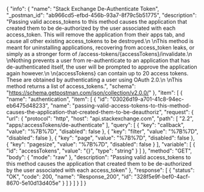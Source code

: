 {
  "info": {
    "name": "Stack Exchange De-Authenticate Token",
    "_postman_id": "ab966cd5-efbd-456b-93a7-8f79c5b51775",
    "description": "Passing valid access_tokens to this method causes the application that created them to be de-authorized by the user associated with each access_token. This will remove the application from their apps tab, and cause all other existing access_tokens to be destroyed.\n \nThis method is meant for uninstalling applications, recovering from access_token leaks, or simply as a stronger form of /access-tokens/{accessTokens}/invalidate.\n \nNothing prevents a user from re-authenticate to an application that has de-authenticated itself, the user will be prompted to approve the application again however.\n \n{accessTokens} can contain up to 20 access tokens. These are obtained by authenticating a user using OAuth 2.0.\n \nThis method returns a list of access_tokens.",
    "schema": "https://schema.getpostman.com/json/collection/v2.0.0/"
  },
  "item": [
    {
      "name": "authentication",
      "item": [
        {
          "id": "03026d19-a701-41c8-94ec-eb6475d48233",
          "name": "passing-valid-access-tokens-to-this-method-causes-the-application-that-created-them-to-be-deauthoriz",
          "request": {
            "url": {
              "protocol": "http",
              "host": "api.stackexchange.com",
              "path": [
                "2.2",
                "apps/:accessTokens/de-authenticate"
              ],
              "query": [
                {
                  "key": "callback",
                  "value": "%7B%7D",
                  "disabled": false
                },
                {
                  "key": "filter",
                  "value": "%7B%7D",
                  "disabled": false
                },
                {
                  "key": "page",
                  "value": "%7B%7D",
                  "disabled": false
                },
                {
                  "key": "pagesize",
                  "value": "%7B%7D",
                  "disabled": false
                }
              ],
              "variable": [
                {
                  "id": "accessTokens",
                  "value": "{}",
                  "type": "string"
                }
              ]
            },
            "method": "GET",
            "body": {
              "mode": "raw"
            },
            "description": "Passing valid access_tokens to this method causes the application that created them to be de-authorized by the user associated with each access_token"
          },
          "response": [
            {
              "status": "OK",
              "code": 200,
              "name": "Response_200",
              "id": "328f5e9f-bef0-4acf-8670-5e10d13d405e"
            }
          ]
        }
      ]
    }
  ]
}
